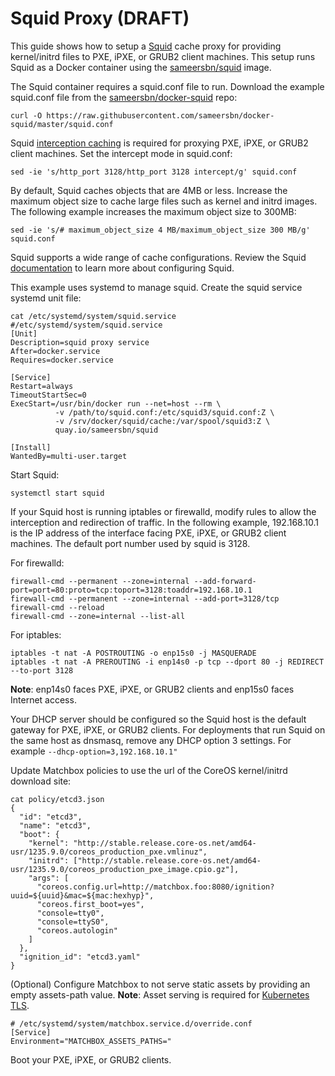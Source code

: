 # Squid Proxy (DRAFT)

This guide shows how to setup a [Squid](http://www.squid-cache.org/) cache proxy for providing kernel/initrd files to PXE, iPXE, or GRUB2 client machines. This setup runs Squid as a Docker container using the [sameersbn/squid](https://quay.io/repository/sameersbn/squid)
image.

The Squid container requires a squid.conf file to run. Download the example squid.conf file from the [sameersbn/docker-squid](https://github.com/sameersbn/docker-squid) repo:
```
curl -O https://raw.githubusercontent.com/sameersbn/docker-squid/master/squid.conf
```

Squid [interception caching](http://wiki.squid-cache.org/SquidFaq/InterceptionProxy#Concepts_of_Interception_Caching) is required for proxying PXE, iPXE, or GRUB2 client machines. Set the intercept mode in squid.conf:
```
sed -ie 's/http_port 3128/http_port 3128 intercept/g' squid.conf
```

By default, Squid caches objects that are 4MB or less. Increase the maximum object size to cache large files such as kernel and initrd images. The following example increases the maximum object size to 300MB:
```
sed -ie 's/# maximum_object_size 4 MB/maximum_object_size 300 MB/g' squid.conf
```

Squid supports a wide range of cache configurations. Review the Squid [documentation](http://www.squid-cache.org/Doc/) to learn more about configuring Squid.

This example uses systemd to manage squid. Create the squid service systemd unit file:
```
cat /etc/systemd/system/squid.service
#/etc/systemd/system/squid.service
[Unit]
Description=squid proxy service
After=docker.service
Requires=docker.service

[Service]
Restart=always
TimeoutStartSec=0
ExecStart=/usr/bin/docker run --net=host --rm \
          -v /path/to/squid.conf:/etc/squid3/squid.conf:Z \
          -v /srv/docker/squid/cache:/var/spool/squid3:Z \
          quay.io/sameersbn/squid

[Install]
WantedBy=multi-user.target
```

Start Squid:
```
systemctl start squid
```

If your Squid host is running iptables or firewalld, modify rules to allow the interception and redirection of traffic. In the following example, 192.168.10.1 is the IP address of the interface facing PXE, iPXE, or GRUB2 client machines. The default port number used by squid is 3128.

For firewalld:
```
firewall-cmd --permanent --zone=internal --add-forward-port=port=80:proto=tcp:toport=3128:toaddr=192.168.10.1
firewall-cmd --permanent --zone=internal --add-port=3128/tcp
firewall-cmd --reload
firewall-cmd --zone=internal --list-all
```

For iptables:
```
iptables -t nat -A POSTROUTING -o enp15s0 -j MASQUERADE
iptables -t nat -A PREROUTING -i enp14s0 -p tcp --dport 80 -j REDIRECT --to-port 3128
```
**Note**: enp14s0 faces PXE, iPXE, or GRUB2 clients and enp15s0 faces Internet access.

Your DHCP server should be configured so the Squid host is the default gateway for PXE, iPXE, or GRUB2 clients. For deployments that run Squid on the same host as dnsmasq, remove any DHCP option 3 settings. For example ```--dhcp-option=3,192.168.10.1"```

Update Matchbox policies to use the url of the CoreOS kernel/initrd download site:
```
cat policy/etcd3.json
{
  "id": "etcd3",
  "name": "etcd3",
  "boot": {
    "kernel": "http://stable.release.core-os.net/amd64-usr/1235.9.0/coreos_production_pxe.vmlinuz",
    "initrd": ["http://stable.release.core-os.net/amd64-usr/1235.9.0/coreos_production_pxe_image.cpio.gz"],
    "args": [
      "coreos.config.url=http://matchbox.foo:8080/ignition?uuid=${uuid}&mac=${mac:hexhyp}",
      "coreos.first_boot=yes",
      "console=tty0",
      "console=ttyS0",
      "coreos.autologin"
    ]
  },
  "ignition_id": "etcd3.yaml"
}
```

(Optional) Configure Matchbox to not serve static assets by providing an empty assets-path value.
**Note**: Asset serving is required for [Kubernetes TLS](https://github.com/coreos/matchbox/blob/master/Documentation/kubernetes.md#assets).
```
# /etc/systemd/system/matchbox.service.d/override.conf
[Service]
Environment="MATCHBOX_ASSETS_PATHS="
```

Boot your PXE, iPXE, or GRUB2 clients.
